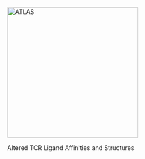 <img src="https://github.com/weng-lab/ATLAS/blob/master/web/atlas_logo_v1.png" alt="ATLAS" width=300px>

Altered TCR Ligand Affinities and Structures

